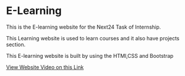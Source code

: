 <h1>E-Learning</h1>
<p>This is the E-learning website for the Next24 Task of Internship.</p>
<p>This Learning website is used to learn courses and it also have projects section.</p>
<p>This E-learning website is built by using the HTMl,CSS and Bootstrap</p>
<a href="https://drive.google.com/file/d/1kMQNNtkvBbryCLEQXabtAaCZyx6g3_ve/view?usp=sharing">View Website Video on this Link</a>
